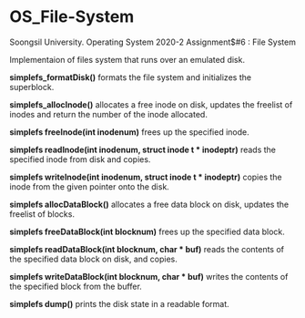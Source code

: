 # OS_File-System
Soongsil University. Operating System 2020-2 Assignment$#6 : File System

Implementaion of files system that runs over an emulated disk.

**simplefs_formatDisk()** formats the file system and initializes the superblock.

**simplefs_allocInode()**  allocates a free inode on disk, updates the freelist of inodes and return the number of the inode allocated.

**simplefs freeInode(int inodenum)** frees up the specified inode.

**simplefs readInode(int inodenum, struct inode t * inodeptr)** reads the specified inode from disk and copies.

**simplefs writeInode(int inodenum, struct inode t * inodeptr)** copies the inode from the given pointer onto the disk.

**simplefs allocDataBlock()** allocates a free data block on disk, updates the freelist of blocks.

**simplefs freeDataBlock(int blocknum)** frees up the specified data block.

**simplefs readDataBlock(int blocknum, char * buf)** reads the contents of the specified data block on disk, and copies.

**simplefs writeDataBlock(int blocknum, char * buf)** writes the contents of the specified block from the buffer.

**simplefs dump()** prints the disk state in a readable format.
